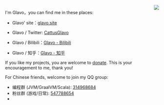 
<img align="right" src="https://github-readme-stats.vercel.app/api?username=Glavo&show_icons=true&icon_color=CE1D2D&text_color=718096&bg_color=00000000&hide_title=true&hide_border=true"/>

I'm Glavo，you can find me in these places:

* Glavo' site：[glavo.site](https://glavo.site)

* Glavo / Twitter: [CattusGlavo](https://twitter.com/CattusGlavo)
* Glavo / Bilibili：[Glavo - Bilibili](https://space.bilibili.com/20314891)
* Glavo / 知乎：[Glavo - 知乎](https://www.zhihu.com/people/glavo)

If you like my projects, you are welcome to [donate](https://donate.glavo.site/). This is your encouragement to me, thank you!

For Chinese friends, welcome to join my QQ group:

* 编程群 (JVM/GraalVM/Scala): [314968684](https://qm.qq.com/q/Zci2s9lIAI)
* 粉丝群 (游戏/日常): [547788654](https://qm.qq.com/q/Y7kP2WlluO)
* 
